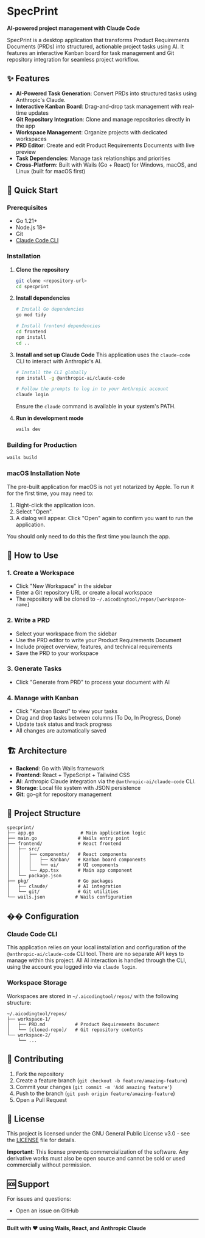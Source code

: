# SpecPrint

**AI-powered project management with Claude Code**

SpecPrint is a desktop application that transforms Product Requirements Documents (PRDs) into structured, actionable project tasks using AI. It features an interactive Kanban board for task management and Git repository integration for seamless project workflow.

## ✨ Features

- **AI-Powered Task Generation**: Convert PRDs into structured tasks using Anthropic's Claude.
- **Interactive Kanban Board**: Drag-and-drop task management with real-time updates
- **Git Repository Integration**: Clone and manage repositories directly in the app
- **Workspace Management**: Organize projects with dedicated workspaces
- **PRD Editor**: Create and edit Product Requirements Documents with live preview
- **Task Dependencies**: Manage task relationships and priorities
- **Cross-Platform**: Built with Wails (Go + React) for Windows, macOS, and Linux (built for macOS first)

## 🚀 Quick Start

### Prerequisites
- Go 1.21+
- Node.js 18+
- Git
- [Claude Code CLI](https://www.npmjs.com/package/@anthropic-ai/claude-code)

### Installation

1. **Clone the repository**
   ```bash
   git clone <repository-url>
   cd specprint
   ```

2. **Install dependencies**
   ```bash
   # Install Go dependencies
   go mod tidy
   
   # Install frontend dependencies
   cd frontend
   npm install
   cd ..
   ```

3. **Install and set up Claude Code**
   This application uses the `claude-code` CLI to interact with Anthropic's AI.
   ```bash
   # Install the CLI globally
   npm install -g @anthropic-ai/claude-code

   # Follow the prompts to log in to your Anthropic account
   claude login
   ```
   
   Ensure the `claude` command is available in your system's PATH.

4. **Run in development mode**
   ```bash
   wails dev
   ```

### Building for Production

```bash
wails build
```

### macOS Installation Note

The pre-built application for macOS is not yet notarized by Apple. To run it for the first time, you may need to:
1.  Right-click the application icon.
2.  Select "Open".
3.  A dialog will appear. Click "Open" again to confirm you want to run the application.

You should only need to do this the first time you launch the app.

## 📖 How to Use

### 1. Create a Workspace
- Click "New Workspace" in the sidebar
- Enter a Git repository URL or create a local workspace
- The repository will be cloned to `~/.aicodingtool/repos/[workspace-name]`

### 2. Write a PRD
- Select your workspace from the sidebar
- Use the PRD editor to write your Product Requirements Document
- Include project overview, features, and technical requirements
- Save the PRD to your workspace

### 3. Generate Tasks
- Click "Generate from PRD" to process your document with AI

### 4. Manage with Kanban
- Click "Kanban Board" to view your tasks
- Drag and drop tasks between columns (To Do, In Progress, Done)
- Update task status and track progress
- All changes are automatically saved

## 🏗️ Architecture

- **Backend**: Go with Wails framework
- **Frontend**: React + TypeScript + Tailwind CSS
- **AI**: Anthropic Claude integration via the `@anthropic-ai/claude-code` CLI.
- **Storage**: Local file system with JSON persistence
- **Git**: go-git for repository management

## 📁 Project Structure

```
specprint/
├── app.go                 # Main application logic
├── main.go               # Wails entry point
├── frontend/             # React frontend
│   ├── src/
│   │   ├── components/   # React components
│   │   │   ├── Kanban/   # Kanban board components
│   │   │   └── ui/       # UI components
│   │   └── App.tsx       # Main app component
│   └── package.json
├── pkg/                  # Go packages
│   ├── claude/           # AI integration
│   └── git/              # Git utilities
└── wails.json           # Wails configuration
```

## �� Configuration

### Claude Code CLI
This application relies on your local installation and configuration of the `@anthropic-ai/claude-code` CLI tool. There are no separate API keys to manage within this project. All AI interaction is handled through the CLI, using the account you logged into via `claude login`.

### Workspace Storage
Workspaces are stored in `~/.aicodingtool/repos/` with the following structure:
```
~/.aicodingtool/repos/
├── workspace-1/
│   ├── PRD.md           # Product Requirements Document
│   └── [cloned-repo]/   # Git repository contents
└── workspace-2/
    └── ...
```

## 🤝 Contributing

1. Fork the repository
2. Create a feature branch (`git checkout -b feature/amazing-feature`)
3. Commit your changes (`git commit -m 'Add amazing feature'`)
4. Push to the branch (`git push origin feature/amazing-feature`)
5. Open a Pull Request

## 📄 License

This project is licensed under the GNU General Public License v3.0 - see the [LICENSE](LICENSE) file for details.

**Important**: This license prevents commercialization of the software. Any derivative works must also be open source and cannot be sold or used commercially without permission.

## 🆘 Support

For issues and questions:

- Open an issue on GitHub

---

**Built with ❤️ using Wails, React, and Anthropic Claude**
